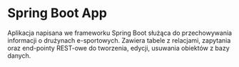 # Spring Boot App

Aplikacja napisana we frameworku Spring Boot służąca do przechowywania informacji o drużynach e-sportowych.
Zawiera tabele z relacjami, zapytania oraz end-pointy REST-owe do tworzenia, edycji, usuwania obiektów z bazy danych.
